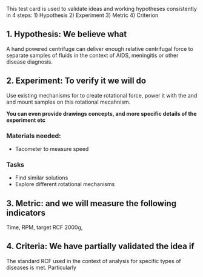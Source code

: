 This test card is used to validate ideas and working hypotheses consistently in 4 steps: 1) Hypothesis 2) Experiment 3) Metric 4) Criterion

## 1. Hypothesis: We believe what
A hand powered centrifuge can deliver enough relative centrifugal force to separate samples of fluids in the context of AIDS, meningitis or other disease diagnosis.

## 2. Experiment: To verify it we will do
Use existing mechanisms for to create rotational force, power it with the and and mount samples on this rotational mecahnism.

__You can even provide drawings concepts, and more specific details of the experiment etc__
### Materials needed:
- Tacometer to measure speed
### Tasks
- Find similar solutions
- Explore different rotational mechanisms

## 3. Metric: and we will measure the following indicators
Time, RPM, target RCF 2000g, 

## 4. Criteria: We have partially validated the idea if
The standard RCF used in the context of analysis for specific types of diseases is met.
Particularly
